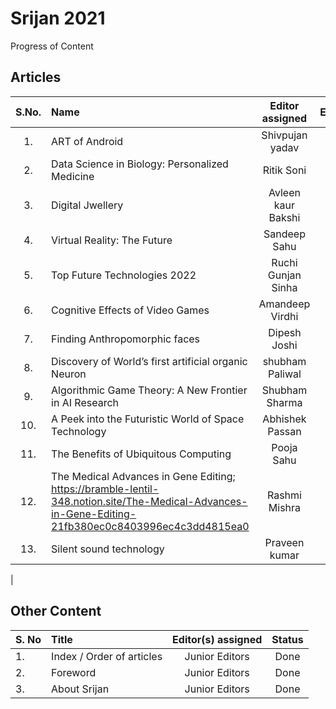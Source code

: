 # Srijan 2021

Progress of Content

## Articles

S.No.   |         Name            | Editor assigned   | Edited | Status/Comments   | Conclusion
:------:|:----------------------- |:-----------------:|:------:|:-----------------:|:------------:
|1. | ART of Android  | Shivpujan yadav | No | Not Reviewed | No |
|2. | Data Science in Biology: Personalized Medicine | Ritik Soni | No  | Not Reviewed | No |
|3. | Digital Jwellery | Avleen kaur Bakshi | No | No Reviewed | No |
|4. | Virtual Reality: The Future | Sandeep Sahu | No | Not Reviewed | No |
|5. | Top Future Technologies 2022 | Ruchi Gunjan Sinha | No | Not Reviewed | No  |
|6. | Cognitive Effects of Video Games | Amandeep Virdhi | No | Not Reviewed | No |
|7. | Finding Anthropomorphic faces | Dipesh Joshi | No | Not Reviewed | No |
|8. | Discovery of World’s first artificial organic Neuron | shubham Paliwal | No | Not Reviewed | No |
|9. | Algorithmic Game Theory: A New Frontier in AI Research | Shubham Sharma | No | Not Reviewed | No |
|10. | A Peek into the Futuristic World of Space Technology | Abhishek Passan | No | Not Reviewed | No |
|11. | The Benefits of Ubiquitous Computing | Pooja Sahu | No | Not Reviewed | No |
|12. | The Medical Advances in Gene Editing; https://bramble-lentil-348.notion.site/The-Medical-Advances-in-Gene-Editing-21fb380ec0c8403996ec4c3dd4815ea0 | Rashmi Mishra | No | Not Reviewed | No |
|13. | Silent sound technology  | Praveen kumar | No | Not Reviewed | No |
|


## Other Content

S. No | Title |Editor(s) assigned |Status |
------|:------|:-----------------:|:------:
|1. | Index / Order of articles | Junior Editors | Done |
|2. | Foreword | Junior Editors | Done |
|3. | About Srijan | Junior Editors | Done |
